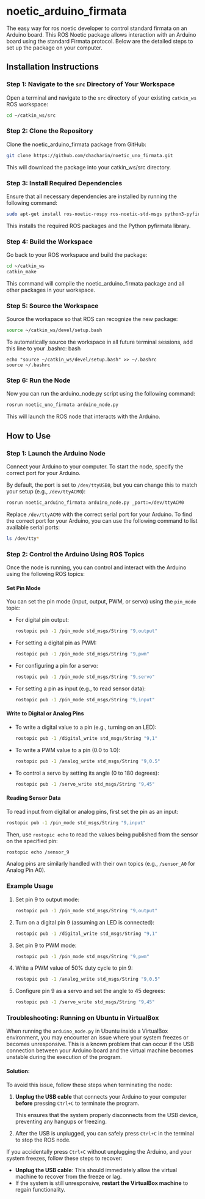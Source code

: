 # noetic_arduino_firmata
The easy way for ros noetic developer to control standard firmata on an Arduino board.
This ROS Noetic package allows interaction with an Arduino board using the standard Firmata protocol. 
Below are the detailed steps to set up the package on your computer.

## Installation Instructions

### Step 1: Navigate to the `src` Directory of Your Workspace
Open a terminal and navigate to the `src` directory of your existing `catkin_ws` ROS workspace:

```bash
cd ~/catkin_ws/src
```

### Step 2: Clone the Repository
Clone the noetic_arduino_firmata package from GitHub:

```bash
git clone https://github.com/chacharin/noetic_uno_firmata.git
```
This will download the package into your catkin_ws/src directory.

### Step 3: Install Required Dependencies

Ensure that all necessary dependencies are installed by running the following command:

```bash
sudo apt-get install ros-noetic-rospy ros-noetic-std-msgs python3-pyfirmata
```
This installs the required ROS packages and the Python pyfirmata library.

### Step 4: Build the Workspace
Go back to your ROS workspace and build the package:

```bash
cd ~/catkin_ws
catkin_make
```
This command will compile the noetic_arduino_firmata package and all other packages in your workspace.

### Step 5: Source the Workspace

Source the workspace so that ROS can recognize the new package:

```bash
source ~/catkin_ws/devel/setup.bash
```

To automatically source the workspace in all future terminal sessions, add this line to your .bashrc:
bash
```
echo "source ~/catkin_ws/devel/setup.bash" >> ~/.bashrc
source ~/.bashrc
```

### Step 6: Run the Node

Now you can run the arduino_node.py script using the following command:

```bash
rosrun noetic_uno_firmata arduino_node.py
```
This will launch the ROS node that interacts with the Arduino.



## How to Use

### Step 1: Launch the Arduino Node

Connect your Arduino to your computer. To start the node, specify the correct port for your Arduino. 


By default, the port is set to `/dev/ttyUSB0`, but you can change this to match your setup (e.g., `/dev/ttyACM0`):

```bash
rosrun noetic_arduino_firmata arduino_node.py _port:=/dev/ttyACM0
```

Replace `/dev/ttyACM0` with the correct serial port for your Arduino.
To find the correct port for your Arduino, you can use the following command to list available serial ports:

```bash
ls /dev/tty*
```

### Step 2: Control the Arduino Using ROS Topics

Once the node is running, you can control and interact with the Arduino using the following ROS topics:

#### Set Pin Mode

You can set the pin mode (input, output, PWM, or servo) using the `pin_mode` topic:

- For digital pin output:
  
  ```bash
  rostopic pub -1 /pin_mode std_msgs/String "9,output"
  ```

- For setting a digital pin as PWM:

  ```bash
  rostopic pub -1 /pin_mode std_msgs/String "9,pwm"
  ```

- For configuring a pin for a servo:

  ```bash
  rostopic pub -1 /pin_mode std_msgs/String "9,servo"
  ```

- For setting a pin as input (e.g., to read sensor data):

  ```bash
  rostopic pub -1 /pin_mode std_msgs/String "9,input"
  ```

#### Write to Digital or Analog Pins

- To write a digital value to a pin (e.g., turning on an LED):

  ```bash
  rostopic pub -1 /digital_write std_msgs/String "9,1"
  ```

- To write a PWM value to a pin (0.0 to 1.0):

  ```bash
  rostopic pub -1 /analog_write std_msgs/String "9,0.5"
  ```

- To control a servo by setting its angle (0 to 180 degrees):

  ```bash
  rostopic pub -1 /servo_write std_msgs/String "9,45"
  ```

#### Reading Sensor Data

To read input from digital or analog pins, first set the pin as an input:

```bash
rostopic pub -1 /pin_mode std_msgs/String "9,input"
```

Then, use `rostopic echo` to read the values being published from the sensor on the specified pin:

```bash
rostopic echo /sensor_9
```

Analog pins are similarly handled with their own topics (e.g., `/sensor_A0` for Analog Pin A0).

### Example Usage

1. Set pin 9 to output mode:

    ```bash
    rostopic pub -1 /pin_mode std_msgs/String "9,output"
    ```

2. Turn on a digital pin 9 (assuming an LED is connected):

    ```bash
    rostopic pub -1 /digital_write std_msgs/String "9,1"
    ```

3. Set pin 9 to PWM mode:

    ```bash
    rostopic pub -1 /pin_mode std_msgs/String "9,pwm"
    ```

4. Write a PWM value of 50% duty cycle to pin 9:

    ```bash
    rostopic pub -1 /analog_write std_msgs/String "9,0.5"
    ```

5. Configure pin 9 as a servo and set the angle to 45 degrees:

    ```bash
    rostopic pub -1 /servo_write std_msgs/String "9,45"
    ```

### Troubleshooting: Running on Ubuntu in VirtualBox

When running the `arduino_node.py` in Ubuntu inside a VirtualBox environment, you may encounter an issue where your system freezes or becomes unresponsive. This is a known problem that can occur if the USB connection between your Arduino board and the virtual machine becomes unstable during the execution of the program.

#### Solution:

To avoid this issue, follow these steps when terminating the node:

1. **Unplug the USB cable** that connects your Arduino to your computer **before** pressing `Ctrl+C` to terminate the program.

   This ensures that the system properly disconnects from the USB device, preventing any hangups or freezing.

2. After the USB is unplugged, you can safely press `Ctrl+C` in the terminal to stop the ROS node.

If you accidentally press `Ctrl+C` without unplugging the Arduino, and your system freezes, follow these steps to recover:

- **Unplug the USB cable**: This should immediately allow the virtual machine to recover from the freeze or lag.
- If the system is still unresponsive, **restart the VirtualBox machine** to regain functionality.

